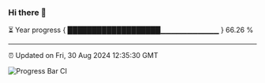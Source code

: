 ### Hi there 👋

⏳ Year progress { ███████████████████▁▁▁▁▁▁▁▁▁▁▁ } 66.26 %

---

⏰ Updated on Fri, 30 Aug 2024 12:35:30 GMT

![Progress Bar CI](https://github.com/liununu/liununu/workflows/Progress%20Bar%20CI/badge.svg)
